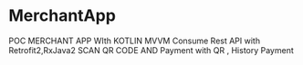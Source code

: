 # MerchantApp
POC MERCHANT APP WIth
 KOTLIN MVVM Consume Rest API with Retrofit2,RxJava2   SCAN QR CODE AND Payment with QR , History Payment
